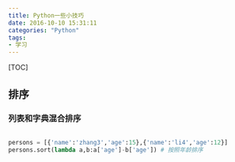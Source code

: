 ```yaml
---
title: Python一些小技巧
date: 2016-10-10 15:31:11
categories: "Python"
tags:
- 学习
---
```


[TOC]

<!-- more -->
## 排序 ##
### 列表和字典混合排序 ###
```python

persons = [{'name':'zhang3','age':15},{'name':'li4','age':12}]
persons.sort(lambda a,b:a['age']-b['age']) # 按照年龄排序

```
